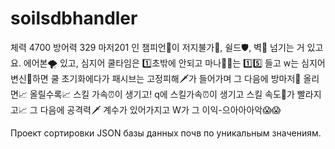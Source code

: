 # soilsdbhandler
체력 4700 방어력 329 마저201 인 챔피언👤이 저지불가🚫, 쉴드🛡, 벽🧱 넘기는 거 있고요. 에어본🌪 있고, 심지어 쿨타임은 1️⃣초밖에 안되고 마나🧙‍♂️는 1️⃣5️⃣ 들고 w는 심지어 변신💫하면 쿨 초기화에다가 패시브는 고정피해🗡가 들어가며 그 다음에 방마저🥋 올리면📈 올릴수록📈 스킬 가속⏰이 생기고! q에 스킬가속⏰이 생기고 스킬 속도🚀가 빨라지고📈 그 다음에 공격력🗡 계수가 있어가지고 W가 그 이익-으아아아악😱😱



Проект сортировки JSON базы данных почв по уникальным значениям.
